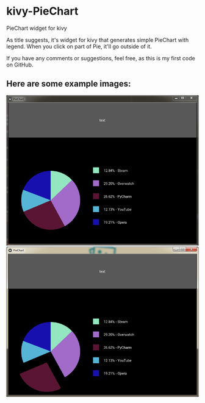 # kivy-PieChart
PieChart widget for kivy

As title suggests, it's widget for kivy that generates simple PieChart with legend.
When you click on part of Pie, it'll go outside of it.

If you have any comments or suggestions, feel free, as this is my first code on GitHub.

## Here are some example images:
![Image 1](https://github.com/MrTequila/kivy-PieChart/blob/master/images/image1.PNG)
![Image 2](https://github.com/MrTequila/kivy-PieChart/blob/master/images/image2.PNG)
